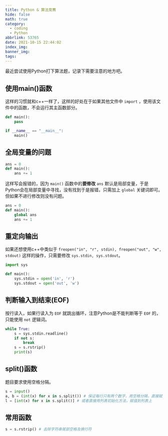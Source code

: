 ```yaml
---
title: Python & 算法竞赛
hide: false
math: true
category:
  - coding
  - Python
abbrlink: 53765
date: 2021-10-15 22:44:02
index_img:
banner_img:
tags:
---
```


最近尝试使用Python打下算法题，记录下需要注意的地方吧。

## 使用main()函数

这样的习惯就和c++一样了，这样的好处在于如果其他文件中 `import` ，使用该文件中的函数，不会运行其主函数部分。

```python
def main():
	pass

if __name__ == "__main__":
    main()
```

## 全局变量的问题

```python
ans = 0
def main():
	ans += 1
```

这样写会报错的，因为 `main()` 函数中的**要修改** `ans` 默认是局部变量，于是Python会在局部变量中寻找，没有找到于是报错，只需加上 `global` 关键词即可。但如果不进行修改则没有问题。

```python
ans = 0
def main():
	global ans
	ans += 1
```

## 重定向输出

如果还想使用c++中类似于 `freopen("in", "r", stdin), freopen("out", "w", stdout)` 这样的操作，只需要修改 `sys.stdin, sys.stdout`。

```python
import sys

def main():
	sys.stdin = open('in', 'r')
	sys.stdout = open('out', 'w')
```

## 判断输入到结束(EOF)

按行读入，如果行读入为 `EOF` 就跳出循环，注意Python是不能判断等于 `EOF` 的，只能使用 `not` 逻辑词。

```python
while True:
	s = sys.stdin.readline()
	if not s:
		break
	s = s.rstrip()
	print(s)
```

## split()函数

题目要求使用空格分隔。

```python
s = input()
a, b = (int(x) for x in s.split()) # 保证每行只有两个数字，用空格分隔，直接赋值到a, b上
l = [int(x) for x in s.split()] # 或者直接用列表初始化方法，赋值到列表上
```

## 常用函数

```python
s = s.rstrip() # 去除字符串尾部空格及换行符
```
